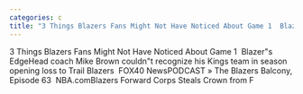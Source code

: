 ```yaml
---
categories: c
title: "3 Things Blazers Fans Might Not Have Noticed About Game 1  Blazers Edge"
---
```

3 Things Blazers Fans Might Not Have Noticed About Game 1&nbsp;&nbsp;Blazer"s EdgeHead coach Mike Brown couldn"t recognize his Kings team in season opening loss to Trail Blazers&nbsp;&nbsp;FOX40 NewsPODCAST » The Blazers Balcony, Episode 63&nbsp;&nbsp;NBA.comBlazers Forward Corps Steals Crown from F